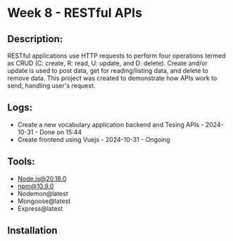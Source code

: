 # Week 8 - RESTful APIs

## Description:
RESTful applications use HTTP requests to perform four operations termed as CRUD (C: create, R: read, U: update, and D: delete). Create and/or update is used to post data, get for reading/listing data, and delete to remove data. This project was created to demonstrate how APIs work to send, handling user's request.

## Logs:
- Create a new vocabulary application backend and Tesing APIs - 2024-10-31 - Done on 15:44
- Create frontend using Vuejs - 2024-10-31 - Ongoing

## Tools:
- Node.js@20.18.0
- npm@10.9.0
- Nodemon@latest
- Mongoose@latest
- Express@latest

## Installation

